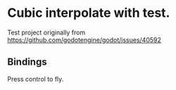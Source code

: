 # Cubic interpolate with test.

Test project originally from https://github.com/godotengine/godot/issues/40592

## Bindings

Press control to fly.
